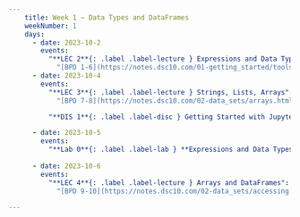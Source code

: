 ```yaml
---
    title: Week 1 – Data Types and DataFrames
    weekNumber: 1
    days:
      - date: 2023-10-2
        events:
          "**LEC 2**{: .label .label-lecture } Expressions and Data Types":
            "[BPD 1-6](https://notes.dsc10.com/01-getting_started/tools.html)"
      - date: 2023-10-4
        events:
          "**LEC 3**{: .label .label-lecture } Strings, Lists, Arrays":
            "[BPD 7-8](https://notes.dsc10.com/02-data_sets/arrays.html)"

          "**DIS 1**{: .label .label-disc } Getting Started with Jupyter Notebooks and Python":

      - date: 2023-10-5
        events:
          "**Lab 0**{: .label .label-lab } **Expressions and Data Types**":
                
      - date: 2023-10-6
        events:
          "**LEC 4**{: .label .label-lecture } Arrays and DataFrames":
            "[BPD 9-10](https://notes.dsc10.com/02-data_sets/accessing.html)"
                
---
```

